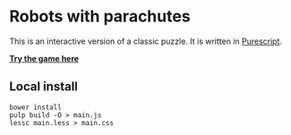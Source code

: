 # Robots with parachutes

This is an interactive version of a classic puzzle. It is written
in [Purescript](https://github.com/purescript/purescript).

[**Try the game here**](http://david-peter.de/parachuted-robots/)

## Local install

```
bower install
pulp build -O > main.js
lessc main.less > main.css
```

